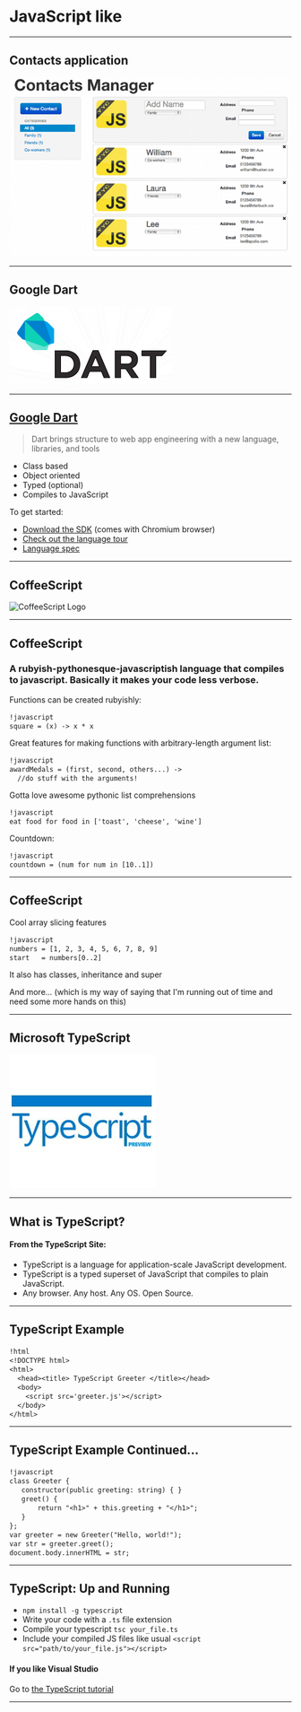 # JavaScript like

---

## Contacts application

![Contacts application](images/contacts.png)

---

## Google Dart

![Dart Logo](images/dart_logo.png)

---

## [Google Dart](http://www.dartlang.org)

> Dart brings structure to web app engineering with a new language, libraries, and tools

- Class based
- Object oriented
- Typed (optional)
- Compiles to JavaScript

To get started:

- [Download the SDK](http://www.dartlang.org/downloads.html) (comes with Chromium browser)
- [Check out the language tour](http://www.dartlang.org/docs/dart-up-and-running/ch02.html)
- [Language spec](http://www.dartlang.org/docs/spec/latest/dart-language-specification.html)

---

## CoffeeScript

![CoffeeScript Logo](images/cofeescript_logo.jpg)

---

## CoffeeScript

### A rubyish-pythonesque-javascriptish language that compiles to javascript. Basically it makes your code less verbose.

Functions can be created rubyishly:

    !javascript
    square = (x) -> x * x

Great features for making functions with arbitrary-length argument list:

    !javascript
    awardMedals = (first, second, others...) ->
      //do stuff with the arguments!

Gotta love awesome pythonic list comprehensions

    !javascript
    eat food for food in ['toast', 'cheese', 'wine']

Countdown:

    !javascript
    countdown = (num for num in [10..1])

---

## CoffeeScript

Cool array slicing features

    !javascript
    numbers = [1, 2, 3, 4, 5, 6, 7, 8, 9]
    start   = numbers[0..2]

It also has classes, inheritance and super

And more... (which is my way of saying that I'm running out of time and need some more hands on this)

---

## Microsoft TypeScript

![TypeScript Logo](images/typescript_logo.jpg)

---

## What is TypeScript?

#### From the TypeScript Site:

* TypeScript is a language for application-scale JavaScript development.
* TypeScript is a typed superset of JavaScript that compiles to plain JavaScript.
* Any browser. Any host. Any OS. Open Source.

---

## TypeScript Example

    !html
    <!DOCTYPE html>
    <html>
      <head><title> TypeScript Greeter </title></head>
      <body>
        <script src='greeter.js'></script>
      </body>
    </html>

---

## TypeScript Example Continued...

    !javascript
    class Greeter {
       constructor(public greeting: string) { }
       greet() {
           return "<h1>" + this.greeting + "</h1>";
       }
    };
    var greeter = new Greeter("Hello, world!");
    var str = greeter.greet();
    document.body.innerHTML = str;

---

## TypeScript: Up and Running

* `npm install -g typescript`
* Write your code with a `.ts` file extension
* Compile your typescript `tsc your_file.ts`
* Include your compiled JS files like usual `<script src="path/to/your_file.js"></script>`

#### If you like Visual Studio

Go to [the TypeScript tutorial](http://www.typescriptlang.org/Tutorial/)

---
